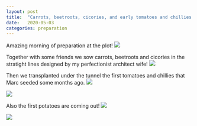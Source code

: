 ```yaml
---
layout: post
title:  "Carrots, beetroots, cicories, and early tomatoes and chillies!"
date:   2020-05-03
categories: preparation
---
```


Amazing morning of preparation at the plot! 
![](/allotment/assets/2020-05-03/d554089f-aff7-40da-8219-192d0f8951fc.jpg)

Together with some friends we sow carrots, beetroots and cicories in the stratight lines designed by my perfectionist architect wife!
![](/allotment/assets/2020-05-03/IMG_20200503_123959.jpg)

Then we transplanted under the tunnel the first tomatoes and chillies that Marc seeded some months ago.
![](/allotment/assets/2020-05-03/IMG_20200503_124020.jpg)

![](/allotment/assets/2020-05-03/IMG_20200503_132206.jpg)

Also the first potatoes are coming out!
![](/allotment/assets/2020-05-03/IMG_20200503_132218.jpg)

![](/allotment/assets/2020-05-03/b766fb15-eabb-4026-945c-60480d51443c.jpg)

